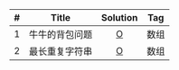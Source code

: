 |  #   |  Title  |        Solution        |  Tag  |
| :--: | :-----: | :--------------------: | :--: |
|  1   | 牛牛的背包问题 | [O](面试和笔试算法/1.牛牛的背包问题.md) | 数组 |
|  2   | 最长重复字符串 | [O](面试和笔试算法/2.最长重复字符串.md) | 数组 |

